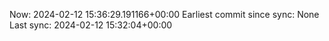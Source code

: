 Now: 2024-02-12 15:36:29.191166+00:00 Earliest commit since sync: None Last sync: 2024-02-12 15:32:04+00:00
